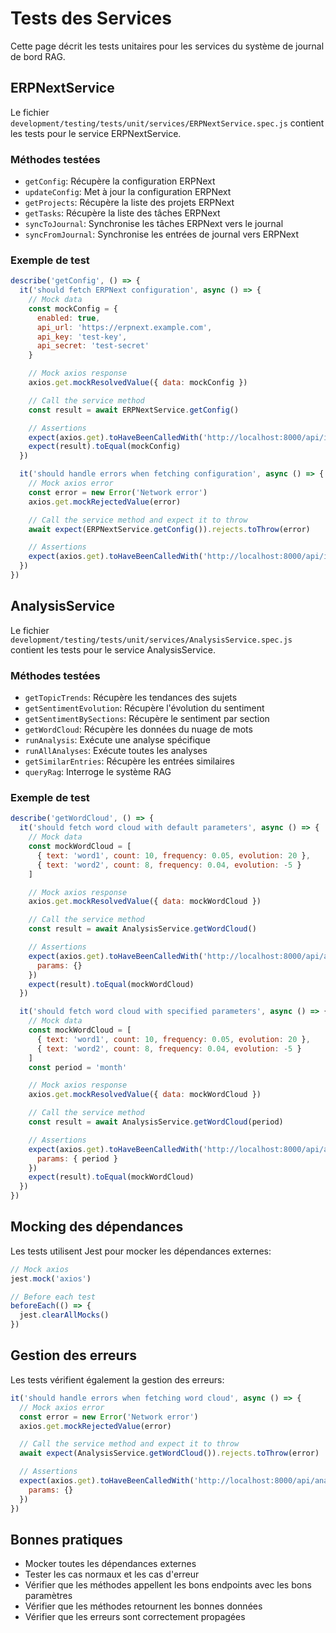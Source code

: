 # Tests des Services

Cette page décrit les tests unitaires pour les services du système de journal de bord RAG.

## ERPNextService

Le fichier `development/testing/tests/unit/services/ERPNextService.spec.js` contient les tests pour le service ERPNextService.

### Méthodes testées

- `getConfig`: Récupère la configuration ERPNext
- `updateConfig`: Met à jour la configuration ERPNext
- `getProjects`: Récupère la liste des projets ERPNext
- `getTasks`: Récupère la liste des tâches ERPNext
- `syncToJournal`: Synchronise les tâches ERPNext vers le journal
- `syncFromJournal`: Synchronise les entrées de journal vers ERPNext

### Exemple de test

```javascript
describe('getConfig', () => {
  it('should fetch ERPNext configuration', async () => {
    // Mock data
    const mockConfig = {
      enabled: true,
      api_url: 'https://erpnext.example.com',
      api_key: 'test-key',
      api_secret: 'test-secret'
    }

    // Mock axios response
    axios.get.mockResolvedValue({ data: mockConfig })

    // Call the service method
    const result = await ERPNextService.getConfig()

    // Assertions
    expect(axios.get).toHaveBeenCalledWith('http://localhost:8000/api/integrations/erpnext/config')
    expect(result).toEqual(mockConfig)
  })

  it('should handle errors when fetching configuration', async () => {
    // Mock axios error
    const error = new Error('Network error')
    axios.get.mockRejectedValue(error)

    // Call the service method and expect it to throw
    await expect(ERPNextService.getConfig()).rejects.toThrow(error)

    // Assertions
    expect(axios.get).toHaveBeenCalledWith('http://localhost:8000/api/integrations/erpnext/config')
  })
})
```

## AnalysisService

Le fichier `development/testing/tests/unit/services/AnalysisService.spec.js` contient les tests pour le service AnalysisService.

### Méthodes testées

- `getTopicTrends`: Récupère les tendances des sujets
- `getSentimentEvolution`: Récupère l'évolution du sentiment
- `getSentimentBySections`: Récupère le sentiment par section
- `getWordCloud`: Récupère les données du nuage de mots
- `runAnalysis`: Exécute une analyse spécifique
- `runAllAnalyses`: Exécute toutes les analyses
- `getSimilarEntries`: Récupère les entrées similaires
- `queryRag`: Interroge le système RAG

### Exemple de test

```javascript
describe('getWordCloud', () => {
  it('should fetch word cloud with default parameters', async () => {
    // Mock data
    const mockWordCloud = [
      { text: 'word1', count: 10, frequency: 0.05, evolution: 20 },
      { text: 'word2', count: 8, frequency: 0.04, evolution: -5 }
    ]

    // Mock axios response
    axios.get.mockResolvedValue({ data: mockWordCloud })

    // Call the service method
    const result = await AnalysisService.getWordCloud()

    // Assertions
    expect(axios.get).toHaveBeenCalledWith('http://localhost:8000/api/analysis/word-cloud', {
      params: {}
    })
    expect(result).toEqual(mockWordCloud)
  })

  it('should fetch word cloud with specified parameters', async () => {
    // Mock data
    const mockWordCloud = [
      { text: 'word1', count: 10, frequency: 0.05, evolution: 20 },
      { text: 'word2', count: 8, frequency: 0.04, evolution: -5 }
    ]
    const period = 'month'

    // Mock axios response
    axios.get.mockResolvedValue({ data: mockWordCloud })

    // Call the service method
    const result = await AnalysisService.getWordCloud(period)

    // Assertions
    expect(axios.get).toHaveBeenCalledWith('http://localhost:8000/api/analysis/word-cloud', {
      params: { period }
    })
    expect(result).toEqual(mockWordCloud)
  })
})
```

## Mocking des dépendances

Les tests utilisent Jest pour mocker les dépendances externes:

```javascript
// Mock axios
jest.mock('axios')

// Before each test
beforeEach(() => {
  jest.clearAllMocks()
})
```

## Gestion des erreurs

Les tests vérifient également la gestion des erreurs:

```javascript
it('should handle errors when fetching word cloud', async () => {
  // Mock axios error
  const error = new Error('Network error')
  axios.get.mockRejectedValue(error)

  // Call the service method and expect it to throw
  await expect(AnalysisService.getWordCloud()).rejects.toThrow(error)

  // Assertions
  expect(axios.get).toHaveBeenCalledWith('http://localhost:8000/api/analysis/word-cloud', {
    params: {}
  })
})
```

## Bonnes pratiques

- Mocker toutes les dépendances externes
- Tester les cas normaux et les cas d'erreur
- Vérifier que les méthodes appellent les bons endpoints avec les bons paramètres
- Vérifier que les méthodes retournent les bonnes données
- Vérifier que les erreurs sont correctement propagées
